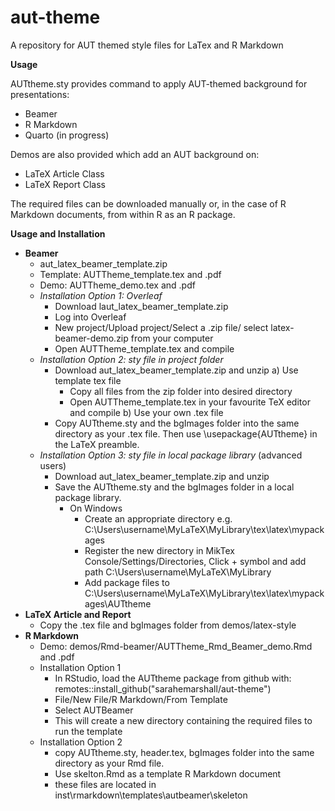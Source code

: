 # aut-theme

A repository for AUT themed style files for LaTex and R Markdown

**Usage**

AUTtheme.sty provides command to apply AUT-themed background for presentations:

-   Beamer
-   R Markdown
-   Quarto (in progress)

Demos are also provided which add an AUT background on:

-   LaTeX Article Class
-   LaTeX Report Class

The required files can be downloaded manually or, in the case of R Markdown documents, from within R as an R package.

**Usage and Installation**

-   **Beamer**
    -   aut_latex_beamer_template.zip 
    -   Template: AUTTheme_template.tex and .pdf
    -   Demo:  AUTTheme_demo.tex and .pdf
    -   *Installation Option 1: Overleaf*
        - Download laut_latex_beamer_template.zip
        - Log into Overleaf
        - New project/Upload project/Select a .zip file/ select latex-beamer-demo.zip from your computer
        - Open AUTTheme_template.tex and compile
    -   *Installation Option 2: sty file in project folder*
        - Download aut_latex_beamer_template.zip and unzip
        a) Use template tex file
           - Copy all files from the zip folder into desired directory
           - Open AUTTheme_template.tex in your favourite TeX editor and compile
        b) Use your own .tex file
        - Copy AUTtheme.sty and 
          the bgImages folder into the same directory as your .tex file. 
          Then use             \usepackage{AUTtheme} in the LaTeX preamble.
    -   *Installation Option 3: sty file in local package library* (advanced users)
        -   Download aut_latex_beamer_template.zip and unzip
        -   Save the AUTtheme.sty and the bgImages folder in a local package library.
            -   On Windows
                -   Create an appropriate directory e.g. C:\Users\username\MyLaTeX\MyLibrary\tex\latex\mypackages
                -   Register the new directory in MikTex Console/Settings/Directories, Click + symbol and add path C:\Users\username\MyLaTeX\MyLibrary
                -   Add package files to C:\Users\username\MyLaTeX\MyLibrary\tex\latex\mypackages\AUTtheme
-   **LaTeX Article and Report**
    -   Copy the .tex file and bgImages folder from demos/latex-style
-   **R Markdown**
    -   Demo: demos/Rmd-beamer/AUTTheme_Rmd_Beamer_demo.Rmd and .pdf
    -   Installation Option 1
        -   In RStudio, load the AUTtheme package from github with: remotes::install_github("sarahemarshall/aut-theme")
        -   File/New File/R Markdown/From Template
        -   Select AUTBeamer
        -   This will create a new directory containing the required files to run the template
    -   Installation Option 2
        -   copy AUTtheme.sty, header.tex, bgImages folder into the same directory as your Rmd file.
        -   Use skelton.Rmd as a template R Markdown document
        -   these files are located in inst\rmarkdown\templates\autbeamer\skeleton 
